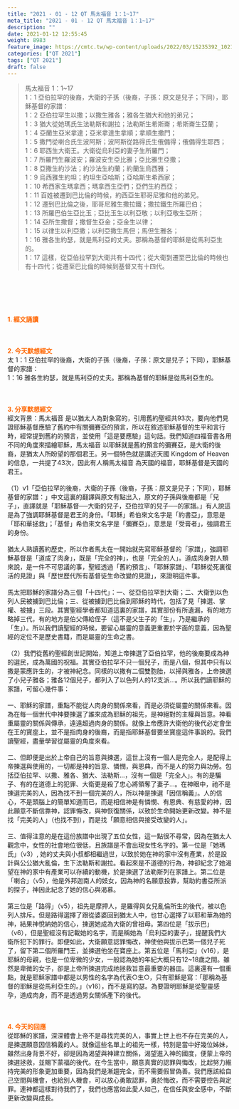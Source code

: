 ```yaml
---
title: "2021 - 01 - 12 QT 馬太福音 1：1~17"
meta_title: "2021 - 01 - 12 QT 馬太福音 1：1~17"
description: ""
date: 2021-01-12 12:55:45
weight: 8983
feature_image: https://cmtc.tw/wp-content/uploads/2022/03/15235392_10211799862337740_180693556567566654_o-1.webp
categories: ["QT 2021"]
tags: ["QT 2021"]
draft: false
---
```


<blockquote>馬太福音 1：1~17<br />
1：1 亞伯拉罕的後裔，大衛的子孫（後裔，子孫：原文是兒子；下同），耶穌基督的家譜：<br />
1：2 亞伯拉罕生以撒；以撒生雅各；雅各生猶大和他的弟兄；<br />
1：3 猶大從她瑪氏生法勒斯和謝拉；法勒斯生希斯崙；希斯崙生亞蘭；<br />
1：4 亞蘭生亞米拿達；亞米拿達生拿順；拿順生撒門；<br />
1：5 撒門從喇合氏生波阿斯；波阿斯從路得氏生俄備得；俄備得生耶西；<br />
1：6 耶西生大衛王。大衛從烏利亞的妻子生所羅門；<br />
1：7 所羅門生羅波安；羅波安生亞比雅；亞比雅生亞撒；<br />
1：8 亞撒生約沙法；約沙法生約蘭；約蘭生烏西雅；<br />
1：9 烏西雅生約坦；約坦生亞哈斯；亞哈斯生希西家；<br />
1：10 希西家生瑪拿西；瑪拿西生亞們；亞們生約西亞；<br />
1：11 百姓被遷到巴比倫的時候，約西亞生耶哥尼雅和他的弟兄。<br />
1：12 遷到巴比倫之後，耶哥尼雅生撒拉鐵；撒拉鐵生所羅巴伯；<br />
1：13 所羅巴伯生亞比玉；亞比玉生以利亞敬；以利亞敬生亞所；<br />
1：14 亞所生撒督；撒督生亞金；亞金生以律；<br />
1：15 以律生以利亞撒；以利亞撒生馬但；馬但生雅各；<br />
1：16 雅各生約瑟，就是馬利亞的丈夫。那稱為基督的耶穌是從馬利亞生的。<br />
1：17 這樣，從亞伯拉罕到大衛共有十四代；從大衛到遷至巴比倫的時候也有十四代；從遷至巴比倫的時候到基督又有十四代。</blockquote><br />
&nbsp;<br />
<br />
&nbsp;<br />
<br />
<span style="color: #ff6600;"><strong>1. </strong><strong>經文誦讀</strong></span><br />
<br />
<span style="color: #ff6600;"><strong> </strong></span><br />
<br />
<span style="color: #ff6600;"><strong>2. 今天默想</strong><strong>經文<br />
</strong></span>太 1：1 亞伯拉罕的後裔，大衛的子孫（後裔，子孫：原文是兒子；下同），耶穌基督的家譜：<br />
1：16 雅各生約瑟，就是馬利亞的丈夫。那稱為基督的耶穌是從馬利亞生的。<br />
<br />
&nbsp;<br />
<br />
<span style="color: #ff6600;"><strong>3. 分享默想經文<br />
</strong></span>經文背景：馬太福音 是以猶太人為對象寫的，引用舊約聖經共93次，要向他們見證耶穌基督應驗了舊約中有關彌賽亞的預言，所以在敘述耶穌基督的生平和言行時，經常提到舊約的預言，並使用「這是要應驗」這句話。我們知道四福音書各用不同的角度來描繪耶穌，馬太福音 以耶穌就是舊約預言的彌賽亞，是大衛的後裔，是猶太人所盼望的那個君王。另一個特色就是講述天國 Kingdom of Heaven 的信息，一共提了43次，因此有人稱馬太福音 為天國的福音，耶穌基督是天國的君王。<br />
<br />
（1）v1「亞伯拉罕的後裔，大衛的子孫（後裔，子孫：原文是兒子；下同），耶穌基督的家譜：」中文這裏的翻譯與原文有點出入，原文的子孫與後裔都是「兒子」，直譯就是「耶穌基督──大衛的兒子，亞伯拉罕的兒子──的家譜。」有人說這是為了強調耶穌基督是君王的身份。「耶穌」希伯來文名字是「約書亞」，意思是「耶和華拯救」；「基督」希伯來文名字是「彌賽亞」，意思是「受膏者」，強調君王的身份。<br />
<br />
猶太人熟讀舊約歷史，所以作者馬太在一開始就先寫耶穌基督的「家譜」，強調耶穌基督是「道成了肉身」，既是「完全的神」，也是「完全的人」。道成肉身對人類來說，是一件不可思議的事，聖經透過「舊約預言」、「耶穌家譜」、「耶穌從死裏復活的見證」與「歷世歷代所有基督徒生命改變的見證」，來證明這件事。<br />
<br />
馬太把耶穌的家譜分為三個「十四代」：一、從亞伯拉罕到大衛；二、大衛到以色列人民被擄到巴比倫；三、從被擄到巴比倫到耶穌的時代，包括了見「揀選、掌權、被擄」三段。其實聖經學者都知道這裏的家譜，其實部份有所遺漏，有的地方略掉三代，有的地方是伯父傳給侄子（這不是父生子的「生」，乃是繼承的「生」）。所以我們讀聖經的時候，要留心屬靈的意義更重要於字面的意義，因為聖經的定位不是歷史書籍，而是屬靈的生命之書。<br />
<br />
（2）我們從舊約聖經創世記開始，知道上帝揀選了亞伯拉罕，他的後裔要成為神的選民，成為萬國的祝福。其實亞伯拉罕不只一個兒子，而是八個，但其中只有以撒是蒙應許生的，才被神紀念。同樣的以撒有二個雙胞胎，以掃與雅各，上帝揀選了小兒子雅各；雅各12個兒子，都列入了以色列人的12支派…。所以我們讀耶穌的家譜，可留心幾件事：<br />
<br />
一、耶穌的家譜，重點不能從人肉身的關係來看，而是必須從屬靈的關係來看。因為在每一個世代中神要揀選了誰來成為耶穌的祖先，是神絕對的主權與旨意。神看重屬靈的關係與傳承，遠遠超過肉身的關係。就像上帝應許大衛他的後代必定會坐在王的寶座上，並不是指肉身的後裔，而是指耶穌基督要坐寶座這件事說的。我們讀聖經，盡量學習從屬靈的角度來看。<br />
<br />
二、但即便是出於上帝自己的旨意與揀選，這世上沒有一個人是完全人，是配得上帝揀選與使用的，一切都是神的旨意、憐憫，與恩典，而不是人的努力與功勞。包括亞伯拉罕、以撒、雅各、猶大、法勒斯…，沒有一個是「完全人」。有的是騙子、有的在道德上的犯罪、大衛更是殺了忠心將領奪了妻子…。在神眼中，祂不是揀選完美的人，因為找不到一個完美的人，所以神是揀選「因信稱義」。人的信心，不是頭腦上的簡單知道而已，而是相信神是有憐憫、有恩典、有慈愛的神，因此願意不斷信靠神，認罪悔改，與神恢復關係，以致於生命開始更新改變。神不是找「完美的人」（也找不到），而是找「願意相信與接受改變的人」。<br />
<br />
三、值得注意的是在這份族譜中出現了五位女性，這一點很不尋常，因為在猶太人觀念中，女性的社會地位很低，且族譜是不會出現女性名字的。第一位是「她瑪氏」（v3）, 她的丈夫與小叔都相繼過世，以致於她在神的家中沒有產業，於是設計與公公猶大亂倫，生下法勒斯和謝拉。看起來是不道德的行為，神卻紀念了她渴望在神的家中有產業可以存續的動機，於是揀選了法勒斯列在家譜上。第二位是「喇合」（v5），他是外邦迦南人的妓女，因為神的名願意投靠，幫助約書亞所派的探子，神因此紀念了她的信心與渴慕。<br />
<br />
第三位是「路得」（v5），祖先是摩押人，是羅得與女兒亂倫所生的後代，被以色列人排斥。但是路得選擇了跟從婆婆回到猶太人中，也甘心選擇了以耶和華為她的神，結果神悅納她的信心，揀選她成為大衛的曾祖母。第四位是「拔示巴」（v6），但是聖經沒有記載她的名字，而是稱她為「烏利亞的妻子」，提醒我們大衛所犯下的罪行。即便如此，大衛願意認罪悔改，神使他與拔示巴第一個兒子死了，留下第二個所羅門王，並揀選他坐在寶座上。第五位是「馬利亞」（v16），是耶穌的母親，也是一位卑微的少女，一般認為她的年紀大概只有12~18歲之間。雖然是卑微的女子，卻是上帝所揀選完成祂拯救旨意最重要的器皿。這裏還有一個重點，就是耶穌家譜中都是以男性的名字為代表○生○，只有耶穌是寫：「那稱為基督的耶穌是從馬利亞生的。」（v16），而不是寫約瑟。為要證明耶穌是從聖靈感孕，道成肉身，而不是透過男女關係產下的後代。<br />
<br />
&nbsp;<br />
<br />
<span style="color: #ff6600;"><strong>4. 今天的回應<br />
</strong></span>從耶穌的家譜，深深體會上帝不是尋找完美的人，事實上世上也不存在完美的人，是揀選願意因信稱義的人。就像這些名單上的祖先一樣，特別是當中好幾位姊妹，雖然出身背景不好，卻是因為渴望與神建立關係，渴望進入神的國度，便蒙上帝的揀選拯救，並賜下蒙福的後代。在今生當中，願意真實的認罪與悔改，比起努力維持完美的形象更加重要，因為我們是漸趨完全，而不需要假冒偽善。我們應該給自己空間與機會，也給別人機會，可以放心勇敢認罪，勇於悔改，而不需要控告與定罪。連神都這樣對待我們了，我們也應當如此愛人如己，在信任與安全感中，不斷更新改變與成長。
        